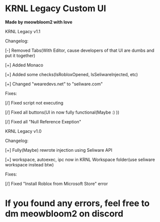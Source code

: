 # KRNL Legacy Custom UI
**Made by meowbloom2 with love**

KRNL Legacy v1.1

Changelog:

[-] Removed Tabs(With Editor, cause developers of that UI are dumbs and put it together)

[+] Added Monaco

[+] Added some checks(IsRobloxOpened, IsSeliwareInjected, etc)

[+] Changed "wearedevs.net" to "seliware.com"

Fixes:

[/] Fixed script not executing

[/] Fixed all buttons(UI in now fully functional(Maybe :) ))

[/] Fixed all "Null Reference Exeption"


KRNL Legacy v1.0

Changelog:

[+] Fully(Maybe) rewrote injection using Seliware API

[+] workspace, autoexec, ipc now in KRNL Workspace folder(use seliware workspace instead btw)

Fixes:

[/] Fixed "Install Roblox from Microsoft Store" error

# If you found any errors, feel free to dm meowbloom2 on discord
